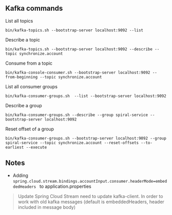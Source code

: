 ## Kafka commands

List all topics

`bin/kafka-topics.sh --bootstrap-server localhost:9092 --list`

Describe a topic

`bin/kafka-topics.sh --bootstrap-server localhost:9092 --describe --topic synchronize.account`

Consume from a topic

`bin/kafka-console-consumer.sh --bootstrap-server localhost:9092 --from-beginning --topic synchronize.account`

List all consumer groups

`bin/kafka-consumer-groups.sh  --list --bootstrap-server localhost:9092`

Describe a group

`bin/kafka-consumer-groups.sh --describe --group spiral-service --bootstrap-server localhost:9092`

Reset offset of a group

`bin/kafka-consumer-groups.sh --bootstrap-server localhost:9092 --group spiral-service --topic synchronize.account --reset-offsets --to-earliest --execute`

## Notes

* Adding `spring.cloud.stream.bindings.accountInput.consumer.headerMode=embeddedHeaders
` to application.properties
> Update Spring Cloud Stream need to update kafka-client. In order to work with old kafka messages (default is embeddedHeaders, header included in message body)